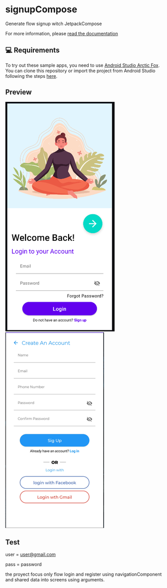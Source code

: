 # signupCompose
Generate flow signup witch JetpackCompose

For more information, please [read the documentation](https://developer.android.com/jetpack/compose)

💻 Requirements
------------
To try out these sample apps, you need to use [Android Studio Arctic Fox](https://developer.android.com/studio).
You can clone this repository or import the
project from Android Studio following the steps
[here](https://developer.android.com/jetpack/compose/setup#sample).

Preview
-----------
![Screenshot](screenshots/login.png)![Screenshot](screenshots/register.png)

Test
-------------
user = user@gmail.com

pass = password

the proyect focus only flow login and register using navigationComponent and shared data into screens using arguments.
